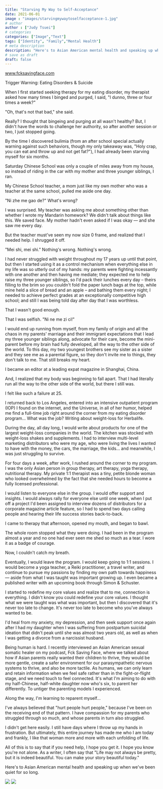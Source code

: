 ```yaml
---
title: "Starving My Way to Self-Acceptance"
date: 2021-06-01
image : "images/starvingmywaytoselfacceptance-1.jpg"
# author
author : ["Judy Tsuei"]
# categories
categories: ["Image","Text"]
tags: ["Identity", "Family","Mental Health"]
# meta description
description: "Here's to Asian American mental health and speaking up when we've been quiet for so long."
# save as draft
draft: false
---
```


www.fcksavingface.com

Trigger Warning: Eating Disorders & Suicide

When I first started seeking therapy for my eating disorder, my therapist asked how many times I binged and purged, I said, "I dunno, three or four times a week?" 

"Oh, that's not that bad," she said. 

Really? I thought that bingeing and purging at all wasn't healthy? But, I didn't have the words to challenge her authority, so after another session or two, I just stopped going.

By the time I discovered bulimia (from an after school special actually warning against such behaviors, though my only takeaway was, "Holy crap, you can eat and throw up and not get fat?"), I had already been starving myself for six months. 

Saturday Chinese School was only a couple of miles away from my house, so instead of riding in the car with my mother and three younger siblings, I ran. 

My Chinese School teacher, a mom just like my own mother who was a teacher at the same school, pulled me aside one day. 

"Ni zhe me gao de?" What's wrong? 

I was surprised. My teacher was asking me about something other than whether I wrote my Mandarin homework? We didn't talk about things like this. We saved face. My mother hadn't even asked if I was okay — and she saw me every day.

But the teacher must've seen my now size 0 frame, and realized that I needed help. I shrugged it off. 

"Mei shi, mei shi." Nothing's wrong. Nothing's wrong.

I had never struggled with weight throughout my 17 years up until that point, but then I started using it as a control mechanism when everything else in my life was so utterly out of my hands: my parents were fighting incessantly with one another and then having me mediate; they expected me to help raise my three younger siblings, so I'd pack their lunches every day – theirs filling to the brim so you couldn't fold the paper lunch bags at the top, while mine held a slice of bread and an apple – and bathing them every night; I needed to achieve perfect grades at an exceptionally competitive high school; and still I was being told day after day that I was worthless. 

That I wasn't good enough.

That I was selfish. "Ni ne me zi ci!"

I would end up running from myself, from my family of origin and all the chaos in my parents' marriage and their immigrant expectations that I lead my three younger siblings along, advocate for their care, become the mini-parent before my brain had fully developed, all the way to the other side of the world. To this day, my two youngest brothers see my sister as a sister and they see me as a parental figure, so they don't invite me to things, they don't talk to me. That still breaks my heart.

I became an editor at a leading expat magazine in Shanghai, China. 

And, I realized that my body was beginning to fall apart. That I had literally run all the way to the other side of the world, but there I still was. 

I felt like such a failure at 25.

I returned back to Los Angeles, entered into an intensive outpatient program (IOP) I found on the internet, and the Universe, in all of her humor, helped me find a full-time job right around the corner from my eating disorder program...
What was the job? Writing about weight-loss for Herbalife.

During the day, all day long, I would write about products for one of the largest weight-loss companies in the world. The kitchen was stocked with weight-loss shakes and supplements. I had to interview multi-level marketing distributors who were my age, who were living the lives I wanted to have with the money, the cars, the marriage, the kids... and meanwhile, I was just struggling to survive.

For four days a week, after work, I rushed around the corner to my program. I was the only Asian person in group therapy, art therapy, yoga therapy, nutritional therapy. My private 1:1 therapist was a tiny, petite blonde woman who looked overwhelmed by the fact that she needed hours to become a fully licensed professional.

I would listen to everyone else in the group. I would offer support and insights. I would always rally for everyone else until one week, when I put off a project I'd been assigned to interview dozens of distributors for a corporate magazine article feature, so I had to spend two days calling people and hearing their life success stories back-to-back. 

I came to therapy that afternoon, opened my mouth, and began to bawl.

The whole room stopped what they were doing. I had been in the program almost a year and no one had ever seen me shed so much as a tear. I wore it as a badge of courage. 

Now, I couldn't catch my breath.

Eventually, I would leave the program. I would keep going to 1:1 sessions. I would become a yoga teacher, a Reiki practitioner, a travel writer, and continue to pursue my passions by finding my own path towards happiness — aside from what I was taught was important growing up. I even became a published writer with an upcoming book through Simon & Schuster.

I started to redefine my core values and realize that to me, connection is everything. I didn't know you could redefine your core values. I thought what we were taught was what was important, but then I discovered that it's never too late to change. It's never too late to become who you've always wanted to be.

I'd heal from my anxiety, my depression, and then seek support once again after I had my daughter when I was suffering from postpartum suicidal ideation that didn't peak until she was almost two years old, as well as when I was getting a divorce from a narcissist husband.

Being human is hard. I recently interviewed an Asian American sexual somatic healer on my podcast, Fck Saving Face, where we talked about how if Asian parents really wanted their children to thrive, they would be more gentle, create a safer environment for our parasympathetic nervous systems to thrive, and also be more tactile. As humans, we can only learn and retain information when we feel safe rather than in the fight-or-flight stage, and we need touch to feel connected. It's what I'm aiming to do with my half-Chinese, half-white daughter now who's six, to parent her differently. To untiger the parenting models I experienced.

Along the way, I'm learning to reparent myself... 

I've always believed that "hurt people hurt people," because I've been on the receiving end of that pattern. I have compassion for my parents who struggled through so much, and whose parents in turn also struggled. 

I didn't get here easily. I still have days where I throw up my hands in frustration. But ultimately, this entire journey has made me who I am today and frankly, I like that woman more and more with each unfolding of life.

All of this is to say that if you need help, I hope you get it. I hope you know you're not alone. As a writer, I often say that "Life may not always be pretty, but it is indeed beautiful. You can make your story beautiful today."

Here's to Asian American mental health and speaking up when we've been quiet for so long. 


<img src="/images/starvingmywaytoselfacceptance-2.jpg"/>

<img src="/images/starvingmywaytoselfacceptance-3.jpg"/>
